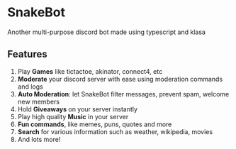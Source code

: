 # SnakeBot

Another multi-purpose discord bot made using typescript and klasa

## Features

1. Play **Games** like tictactoe, akinator, connect4, etc
2. **Moderate** your discord server with ease using moderation commands and logs
3. **Auto Moderation**: let SnakeBot filter messages, prevent spam, welcome new members
4. Hold **Giveaways** on your server instantly
5. Play high quality **Music** in your server
6. **Fun commands**, like memes, puns, quotes and more
7. **Search** for various information such as weather, wikipedia, movies
8. And lots more!
